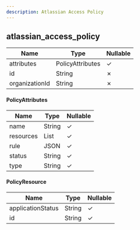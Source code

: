 ```yaml
---
description: Atlassian Access Policy
---
```

atlassian_access_policy
-----------------------

| **Name**       | **Type**         | **Nullable** |
| -------------- | ---------------- | ------------ |
| attributes     | PolicyAttributes | &check;      |
| id             | String           | &cross;      |
| organizationId | String           | &cross;      |

#### PolicyAttributes
| **Name**  | **Type**             | **Nullable** |
| --------- | -------------------- | ------------ |
| name      | String               | &check;      |
| resources | List<PolicyResource> | &check;      |
| rule      | JSON                 | &check;      |
| status    | String               | &check;      |
| type      | String               | &check;      |

#### PolicyResource
| **Name**          | **Type** | **Nullable** |
| ----------------- | -------- | ------------ |
| applicationStatus | String   | &check;      |
| id                | String   | &check;      |
